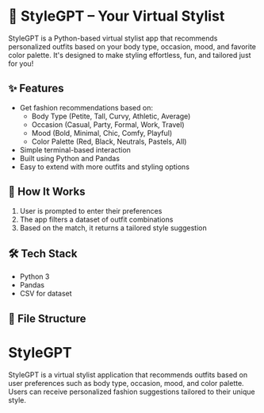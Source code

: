 # 👗 StyleGPT – Your Virtual Stylist

StyleGPT is a Python-based virtual stylist app that recommends personalized outfits based on your body type, occasion, mood, and favorite color palette. It's designed to make styling effortless, fun, and tailored just for you!

## ✨ Features

- Get fashion recommendations based on:
  - Body Type (Petite, Tall, Curvy, Athletic, Average)
  - Occasion (Casual, Party, Formal, Work, Travel)
  - Mood (Bold, Minimal, Chic, Comfy, Playful)
  - Color Palette (Red, Black, Neutrals, Pastels, All)
- Simple terminal-based interaction
- Built using Python and Pandas
- Easy to extend with more outfits and styling options

## 🚀 How It Works

1. User is prompted to enter their preferences
2. The app filters a dataset of outfit combinations
3. Based on the match, it returns a tailored style suggestion

## 🛠️ Tech Stack

- Python 3
- Pandas
- CSV for dataset

## 📁 File Structure

# StyleGPT
StyleGPT is a virtual stylist application that recommends outfits based on user preferences such as body type, occasion, mood, and color palette. Users can receive personalized fashion suggestions tailored to their unique style.

